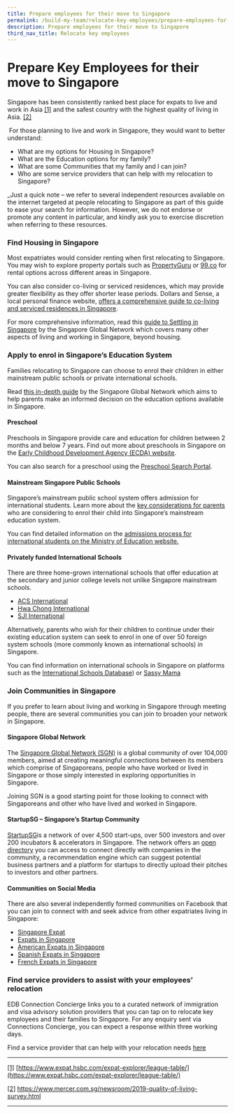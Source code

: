 ```yaml
---
title: Prepare employees for their move to Singapore
permalink: /build-my-team/relocate-key-employees/prepare-employees-for-move-to-sg/
description: Prepare employees for their move to Singapore
third_nav_title: Relocate key employees
---
```

# Prepare Key Employees for their move to Singapore


Singapore has been consistently ranked best place for expats to live and work in Asia [\[1\]](#_ftn1) and the safest country with the highest quality of living in Asia. [\[2\]](#_ftn2)

&nbsp;For those planning to live and work in Singapore, they would want to better understand:

* What are my options for Housing in Singapore?
* What are the Education options for my family?
* What are some Communities that my family and I can join?
* Who are some service providers that can help with my relocation to Singapore?

_Just a quick note – we refer to several independent resources available on the internet targeted at people relocating to Singapore as part of this guide to ease your search for information. However, we do not endorse or promote any content in particular, and kindly ask you to exercise discretion when referring to these resources.

### Find Housing in Singapore

Most expatriates would consider renting when first relocating to Singapore. You may wish to explore property portals such as [PropertyGuru](https://www.propertyguru.com.sg/) or [99.co](https://www.99.co/) for rental options across different areas in Singapore.

You can also consider co-living or serviced residences, which may provide greater flexibility as they offer shorter lease periods. Dollars and Sense, a local personal finance website, [offers a comprehensive guide to co-living and serviced residences in Singapore](https://dollarsandsense.sg/price-guide-co-living-spaces-serviced-apartments/).

For more comprehensive information, read this [guide to Settling in Singapore](https://singaporeglobalnetwork.gov.sg/guides/settling-in-sg/) by the Singapore Global Network which covers many other aspects of living and working in Singapore, beyond housing.

### Apply to enrol in Singapore’s Education System

Families relocating to Singapore can choose to enrol their children in either mainstream public schools or private international schools.

Read [this in-depth guide](https://singaporeglobalnetwork.gov.sg/guides/education-in-sg/) by the Singapore Global Network which aims to help parents make an informed decision on the education options available in Singapore.

#### Preschool

Preschools in Singapore provide care and education for children between 2 months and below 7 years. Find out more about preschools in Singapore on the [Early Childhood Development Agency (ECDA) website](https://www.ecda.gov.sg/parents/choosing-a-preschool/choosing-a-preschool-for-your-child).

You can also search for a preschool using the [Preschool Search Portal](https://go.gov.sg/ecda-psp).

#### Mainstream Singapore Public Schools

Singapore’s mainstream public school system offers admission for international students. Learn more about the [key considerations for parents](https://www.moe.gov.sg/international-students/studying-in-singapore) who are considering to enrol their child into Singapore’s mainstream education system.

You can find detailed information on the [admissions process for international students on the Ministry of Education website.](https://www.moe.gov.sg/international-students/admission)

#### Privately funded International Schools

There are three home-grown international schools that offer education at the secondary and junior college levels not unlike Singapore mainstream schools.

* <a target="_blank" href="http://www.acsinternational.com.sg/">ACS International </a>
* <a target="_blank" href="http://www.hcis.edu.sg/">Hwa Chong International </a>
* <a target="_blank" href="http://www.sji-international.com.sg/">SJI International </a>

Alternatively, parents who wish for their children to continue under their existing education system can seek to enrol in one of over 50 foreign system schools (more commonly known as international schools) in Singapore.

You can find information on international schools in Singapore on platforms such as the <a target="_blank" href="https://www.international-schools-database.com/in/singapore">International Schools Database</a>) or <a target="_blank" href="https://www.sassymamasg.com/schools-guide/">Sassy Mama</a>

### Join Communities in Singapore

If you prefer to learn about living and working in Singapore through meeting people, there are several communities you can join to broaden your network in Singapore.

#### Singapore Global Network

The <a target="_blank" href="https://singaporeglobalnetwork.gov.sg">Singapore Global Network (SGN)</a> is a global community of over 104,000 members, aimed at creating meaningful connections between its members which comprise of Singaporeans, people who have worked or lived in Singapore or those simply interested in exploring opportunities in Singapore.

Joining SGN is a good starting point for those looking to connect with Singaporeans and other who have lived and worked in Singapore.

#### StartupSG – Singapore’s Startup Community

<a target="_blank" href="https://www.startupsg.gov.sg/">StartupSG</a>is a network of over 4,500 start-ups, over 500 investors and over 200 incubators &amp; accelerators in Singapore. The network offers an <a target="_blank" href="https://www.startupsg.gov.sg/directory/startups/">open directory</a> you can access to connect directly with companies in the community, a recommendation engine which can suggest potential business partners and a platform for startups to directly upload their pitches to investors and other partners.

#### Communities on Social Media

There are also several independently formed communities on Facebook that you can join to connect with and seek advice from other expatriates living in Singapore:

* <a target="_blank" href="">Singapore Expat </a>
* <a target="_blank" href="">Expats in Singapore </a>
* <a target="_blank" href="">American Expats in Singapore</a>
* <a target="_blank" href="">Spanish Expats in Singapore </a>
* <a target="_blank" href="">French Expats in Singapore </a>


### Find service providers to assist with your employees’ relocation

EDB Connection Concierge links you to a curated network of immigration and visa advisory solution providers that you can tap on to relocate key employees and their families to Singapore. For any enquiry sent via Connections Concierge, you can expect a response within three working days.

Find a service provider that can help with your relocation needs <a target="_blank" href="https://www.edb.gov.sg/connections-concierge/service-providers.html?tab=general-service-providers&amp;servicecategory=recruitment&amp;hrsolutions">here</a>

  

* * *

[\[1\]](#_ftnref1) [https://www.expat.hsbc.com/expat-explorer/league-table/](https://www.expat.hsbc.com/expat-explorer/league-table/)

[\[2\]](#_ftnref2) https://www.mercer.com.sg/newsroom/2019-quality-of-living-survey.html

* * *